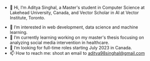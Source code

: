 - 👋 Hi, I’m Aditya Singhal, a Master's student in Computer Science at Lakehead University, Canada, and Vector Scholar in AI at Vector Institute, Toronto.
<!-- - ⚡ I'm an MLH Fellow for Fall 2022! -->
- 👀 I’m interested in web development, data science and machine learning.
- 🌱 I’m currently learning working on my master's thesis focusing on analyzing social media intervention in healthcare.
- 💞️ I’m looking for full-time roles starting July 2023 in Canada.
- 📫 How to reach me: shoot an email to aditya98singhal@gmail.com

<!---
aditya-ml/aditya-ml is a ✨ special ✨ repository because its `README.md` (this file) appears on your GitHub profile.
You can click the Preview link to take a look at your changes.
--->

